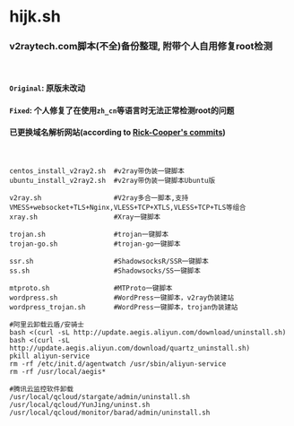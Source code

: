 # hijk.sh
### v2raytech.com脚本(不全)备份整理, 附带个人自用修复root检测
&nbsp;
#### `Original`: 原版未改动
#### `Fixed`: 个人修复了在使用`zh_cn`等语言时无法正常检测root的问题
####          已更换域名解析网站(according to [Rick-Cooper's commits](https://github.com/Rick-Cooper/hijk.sh/commits))
&nbsp;
```
centos_install_v2ray2.sh  #v2ray带伪装一键脚本
ubuntu_install_v2ray2.sh  #v2ray带伪装一键脚本Ubuntu版
```
```
v2ray.sh                  #V2ray多合一脚本,支持VMESS+websocket+TLS+Nginx,VLESS+TCP+XTLS,VLESS+TCP+TLS等组合
xray.sh                   #Xray一键脚本
```
```
trojan.sh                 #trojan一键脚本
trojan-go.sh              #trojan-go一键脚本
```
```
ssr.sh                    #ShadowsocksR/SSR一键脚本
ss.sh                     #Shadowsocks/SS一键脚本
```
```
mtproto.sh                #MTProto一键脚本
wordpress.sh              #WordPress一键脚本，v2ray伪装建站
wordpress_trojan.sh       #WordPress一键脚本，trojan伪装建站
```
```
#阿里云卸载云盾/安骑士
bash <(curl -sL http://update.aegis.aliyun.com/download/uninstall.sh)
bash <(curl -sL http://update.aegis.aliyun.com/download/quartz_uninstall.sh)
pkill aliyun-service
rm -rf /etc/init.d/agentwatch /usr/sbin/aliyun-service
rm -rf /usr/local/aegis*
```
```
#腾讯云监控软件卸载
/usr/local/qcloud/stargate/admin/uninstall.sh
/usr/local/qcloud/YunJing/uninst.sh
/usr/local/qcloud/monitor/barad/admin/uninstall.sh
```
